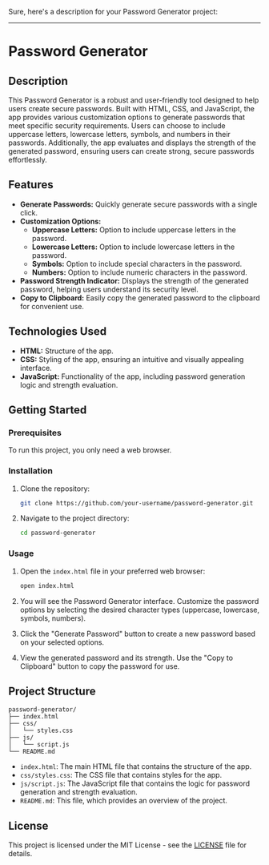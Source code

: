 Sure, here's a description for your Password Generator project:

---

# Password Generator

## Description

This Password Generator is a robust and user-friendly tool designed to help users create secure passwords. Built with HTML, CSS, and JavaScript, the app provides various customization options to generate passwords that meet specific security requirements. Users can choose to include uppercase letters, lowercase letters, symbols, and numbers in their passwords. Additionally, the app evaluates and displays the strength of the generated password, ensuring users can create strong, secure passwords effortlessly.

## Features

- **Generate Passwords:** Quickly generate secure passwords with a single click.
- **Customization Options:**
  - **Uppercase Letters:** Option to include uppercase letters in the password.
  - **Lowercase Letters:** Option to include lowercase letters in the password.
  - **Symbols:** Option to include special characters in the password.
  - **Numbers:** Option to include numeric characters in the password.
- **Password Strength Indicator:** Displays the strength of the generated password, helping users understand its security level.
- **Copy to Clipboard:** Easily copy the generated password to the clipboard for convenient use.

## Technologies Used

- **HTML:** Structure of the app.
- **CSS:** Styling of the app, ensuring an intuitive and visually appealing interface.
- **JavaScript:** Functionality of the app, including password generation logic and strength evaluation.

## Getting Started

### Prerequisites

To run this project, you only need a web browser.

### Installation

1. Clone the repository:
    ```sh
    git clone https://github.com/your-username/password-generator.git
    ```
2. Navigate to the project directory:
    ```sh
    cd password-generator
    ```

### Usage

1. Open the `index.html` file in your preferred web browser:
    ```sh
    open index.html
    ```

2. You will see the Password Generator interface. Customize the password options by selecting the desired character types (uppercase, lowercase, symbols, numbers).

3. Click the "Generate Password" button to create a new password based on your selected options.

4. View the generated password and its strength. Use the "Copy to Clipboard" button to copy the password for use.

## Project Structure

```
password-generator/
├── index.html
├── css/
│   └── styles.css
├── js/
│   └── script.js
└── README.md
```

- `index.html`: The main HTML file that contains the structure of the app.
- `css/styles.css`: The CSS file that contains styles for the app.
- `js/script.js`: The JavaScript file that contains the logic for password generation and strength evaluation.
- `README.md`: This file, which provides an overview of the project.


## License

This project is licensed under the MIT License - see the [LICENSE](LICENSE) file for details.
